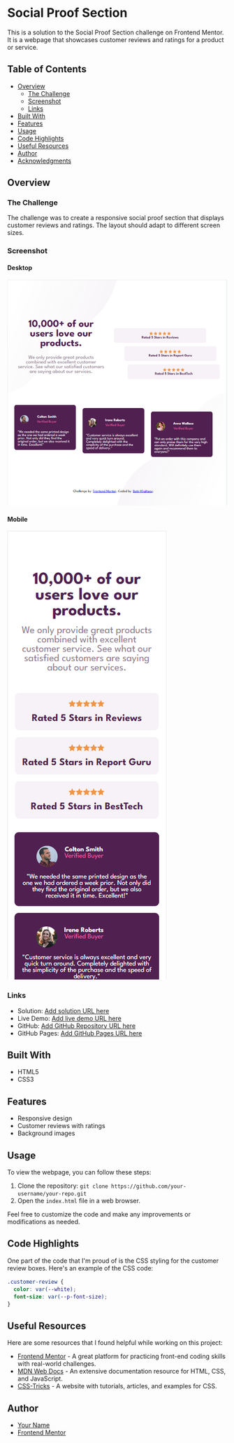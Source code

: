 # Social Proof Section

This is a solution to the Social Proof Section challenge on Frontend Mentor. It is a webpage that showcases customer reviews and ratings for a product or service.

## Table of Contents

- [Overview](#overview)
  - [The Challenge](#the-challenge)
  - [Screenshot](#screenshot)
  - [Links](#links)
- [Built With](#built-with)
- [Features](#features)
- [Usage](#usage)
- [Code Highlights](#code-highlights)
- [Useful Resources](#useful-resources)
- [Author](#author)
- [Acknowledgments](#acknowledgments)

## Overview

### The Challenge

The challenge was to create a responsive social proof section that displays customer reviews and ratings. The layout should adapt to different screen sizes.

### Screenshot

#### Desktop

![Desktop](./project-imgs/desktop.png)

#### Mobile

![Mobile](./project-imgs/mobile.png)


### Links

- Solution: [Add solution URL here](https://your-solution-url.com)
- Live Demo: [Add live demo URL here](https://your-live-demo-url.com)
- GitHub: [Add GitHub Repository URL here](https://github.com/your-username/your-repo)
- GitHub Pages: [Add GitHub Pages URL here](https://your-github-pages-url.com)

## Built With

- HTML5
- CSS3

## Features

- Responsive design
- Customer reviews with ratings
- Background images

## Usage

To view the webpage, you can follow these steps:

1. Clone the repository: `git clone https://github.com/your-username/your-repo.git`
2. Open the `index.html` file in a web browser.

Feel free to customize the code and make any improvements or modifications as needed.

## Code Highlights

One part of the code that I'm proud of is the CSS styling for the customer review boxes. Here's an example of the CSS code:

```css
.customer-review {
  color: var(--white);
  font-size: var(--p-font-size);
}
```

## Useful Resources

Here are some resources that I found helpful while working on this project:

- [Frontend Mentor](https://www.frontendmentor.io) - A great platform for practicing front-end coding skills with real-world challenges.
- [MDN Web Docs](https://developer.mozilla.org) - An extensive documentation resource for HTML, CSS, and JavaScript.
- [CSS-Tricks](https://css-tricks.com) - A website with tutorials, articles, and examples for CSS.

## Author

- [Your Name](https://your-website.com)
- [Frontend Mentor](https://www.frontendmentor.io/profile/your-username)
